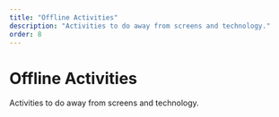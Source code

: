 ```yaml
---
title: "Offline Activities"
description: "Activities to do away from screens and technology."
order: 8
---
```


# Offline Activities

Activities to do away from screens and technology.
